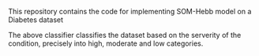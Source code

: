This repository contains the code for implementing SOM-Hebb model on a Diabetes dataset

The above classifier classifies the dataset based on the serverity of the condition, precisely into high, moderate and low categories.


